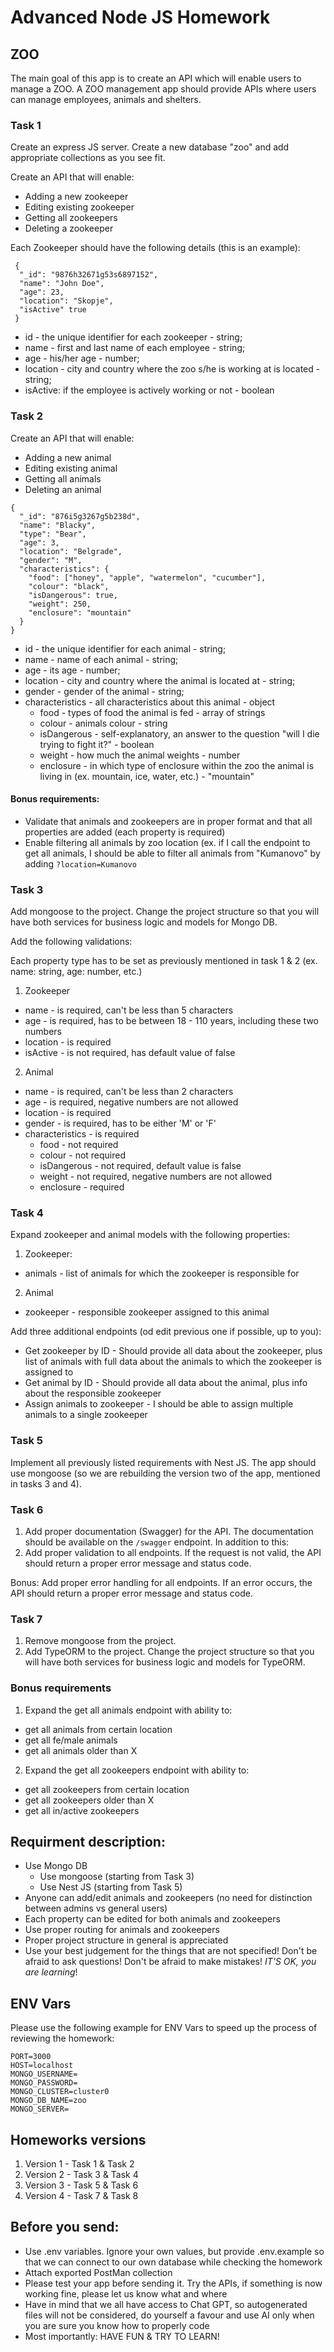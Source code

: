 # Advanced Node JS Homework

## ZOO

The main goal of this app is to create an API which will enable users to manage a ZOO. A ZOO management app should provide APIs where users can manage employees, animals and shelters.

### Task 1
Create an express JS server. Create a new database "zoo" and add appropriate collections as you see fit.

Create an API that will enable:
- Adding a new zookeeper
- Editing existing zookeeper
- Getting all zookeepers
- Deleting a zookeeper

Each Zookeeper should have the following details (this is an example):
```
 {
  "_id": "9876h32671g53s6897152",
  "name": "John Doe",
  "age": 23,
  "location": "Skopje",
  "isActive" true
 }
```

- id - the unique identifier for each zookeeper - string;
- name - first and last name of each employee - string;
- age - his/her age - number;
- location - city and country where the zoo s/he is working at is located  - string;
- isActive: if the employee is actively working or not - boolean

### Task 2

Create an API that will enable:
- Adding a new animal
- Editing existing animal
- Getting all animals
- Deleting an animal

```
{
  "_id": "876i5g3267g5b238d",
  "name": "Blacky",
  "type": "Bear",
  "age": 3,
  "location": "Belgrade",
  "gender": "M",
  "characteristics": {
    "food": ["honey", "apple", "watermelon", "cucumber"],
    "colour": "black",
    "isDangerous": true,
    "weight": 250,
    "enclosure": "mountain"
  }
}
```

- id - the unique identifier for each animal - string;
- name - name of each animal - string;
- age - its age - number;
- location - city and country where the animal is located at - string;
- gender - gender of the animal - string;
- characteristics - all characteristics about this animal - object
  - food - types of food the animal is fed - array of strings
  - colour - animals colour - string
  - isDangerous - self-explanatory, an answer to the question "will I die trying to fight it?" - boolean
  - weight - how much the animal weights - number
  - enclosure - in which type of enclosure within the zoo the animal is living in (ex. mountain, ice, water, etc.) - "mountain"

#### Bonus requirements:
- Validate that animals and zookeepers are in proper format and that all properties are added (each property is required)
- Enable filtering all animals by zoo location (ex. if I call the endpoint to get all animals, I should be able to filter all animals from "Kumanovo" by adding `?location=Kumanovo`

### Task 3

Add mongoose to the project. Change the project structure so that you will have both services for business logic and models for Mongo DB.

Add the following validations:

Each property type has to be set as previously mentioned in task 1 & 2 (ex. name: string, age: number, etc.)

1. Zookeeper
- name - is required, can't be less than 5 characters
- age - is required, has to be between 18 - 110 years, including these two numbers
- location - is required
- isActive - is not required, has default value of false

2. Animal
- name - is required, can't be less than 2 characters
- age - is required, negative numbers are not allowed
- location - is required
- gender - is required, has to be either 'M' or 'F'
- characteristics - is required
  - food - not required
  - colour - not required
  - isDangerous - not required, default value is false
  - weight - not required, negative numbers are not allowed
  - enclosure - required

### Task 4

Expand zookeeper and animal models with the following properties:

1. Zookeeper:
- animals - list of animals for which the zookeeper is responsible for

2. Animal
- zookeeper - responsible zookeeper assigned to this animal

Add three additional endpoints (od edit previous one if possible, up to you):
- Get zookeeper by ID - Should provide all data about the zookeeper, plus list of animals with full data about the animals to which the zookeeper is assigned to
- Get animal by ID - Should provide all data about the animal, plus info about the responsible zookeeper
- Assign animals to zookeeper - I should be able to assign multiple animals to a single zookeeper

### Task 5

Implement all previously listed requirements with Nest JS. The app should use mongoose (so we are rebuilding the version two of the app, mentioned in tasks 3 and 4).

### Task 6

1. Add proper documentation (Swagger) for the API. The documentation should be available on the `/swagger` endpoint. In addition to this:
2. Add proper validation to all endpoints. If the request is not valid, the API should return a proper error message and status code.

Bonus: Add proper error handling for all endpoints. If an error occurs, the API should return a proper error message and status code.

### Task 7

1. Remove mongoose from the project.
2. Add TypeORM to the project. Change the project structure so that you will have both services for business logic and models for TypeORM.

### Bonus requirements
1. Expand the get all animals endpoint with ability to:
- get all animals from certain location
- get all fe/male animals
- get all animals older than X

2. Expand the get all zookeepers endpoint with ability to:
- get all zookeepers from certain location
- get all zookeepers older than X
- get all in/active zookeepers
  
## Requirment description:
- Use Mongo DB
  - Use mongoose (starting from Task 3)
  - Use Nest JS (starting from Task 5)
- Anyone can add/edit animals and zookeepers (no need for distinction between admins vs general users)
- Each property can be edited for both animals and zookeepers
- Use proper routing for animals and zookeepers
- Proper project structure in general is appreciated
- Use your best judgement for the things that are not specified! Don't be afraid to ask questions! Don't be afraid to make mistakes! *IT'S OK, you are learning*!

## ENV Vars
Please use the following example for ENV Vars to speed up the process of reviewing the homework:
```
PORT=3000
HOST=localhost
MONGO_USERNAME=
MONGO_PASSWORD=
MONGO_CLUSTER=cluster0
MONGO_DB_NAME=zoo
MONGO_SERVER=
```

## Homeworks versions
1. Version 1 - Task 1 & Task 2
2. Version 2 - Task 3 & Task 4
3. Version 3 - Task 5 & Task 6
4. Version 4 - Task 7 & Task 8

## Before you send:
- Use .env variables. Ignore your own values, but provide .env.example so that we can connect to our own database while checking the homework
- Attach exported PostMan collection
- Please test your app before sending it. Try the APIs, if something is now working fine, please let us know what and where
- Have in mind that we all have access to Chat GPT, so autogenerated files will not be considered, do yourself a favour and use AI only when you are sure you know how to properly code
- Most importantly: HAVE FUN & TRY TO LEARN!
